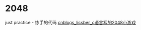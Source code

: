 # 2048
just practice - 练手的代码
[cnblogs_licsber_c语言写的2048小游戏](https://www.cnblogs.com/licsber/p/2048game.html)
